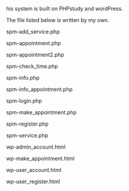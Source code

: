 his system is built on PHPstudy and wordPress.

The file listed below is written by my own.






spm-add_service.php

spm-appointment.php

spm-appointment2.php

spm-check_time.php

spm-info.php

spm-info_appointment.php

spm-login.php

spm-make_appointment.php

spm-register.php

spm-service.php


wp-admin_account.html

wp-make_appointment.html

wp-user_account.html

wp-user_register.html
